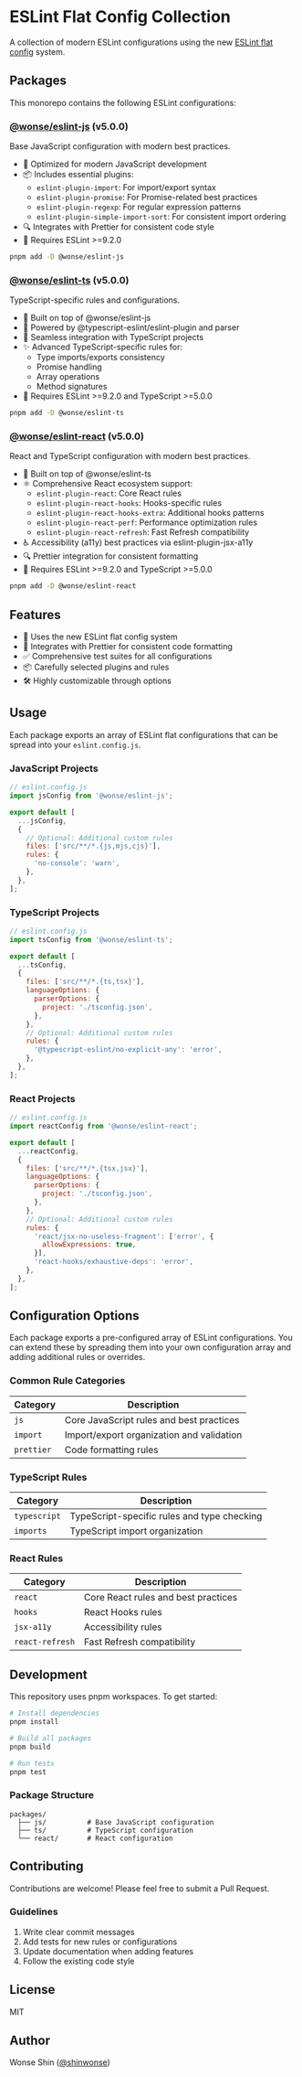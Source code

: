 # ESLint Flat Config Collection

A collection of modern ESLint configurations using the new [ESLint flat config](https://eslint.org/docs/latest/use/configure/configuration-files-new) system.

## Packages

This monorepo contains the following ESLint configurations:

### [@wonse/eslint-js](./packages/js) (v5.0.0)

Base JavaScript configuration with modern best practices.

- 🎯 Optimized for modern JavaScript development
- 📦 Includes essential plugins:
  - `eslint-plugin-import`: For import/export syntax
  - `eslint-plugin-promise`: For Promise-related best practices
  - `eslint-plugin-regexp`: For regular expression patterns
  - `eslint-plugin-simple-import-sort`: For consistent import ordering
- 🔍 Integrates with Prettier for consistent code style
- 🚀 Requires ESLint >=9.2.0

```bash
pnpm add -D @wonse/eslint-js
```

### [@wonse/eslint-ts](./packages/ts) (v5.0.0)

TypeScript-specific rules and configurations.

- 🎯 Built on top of @wonse/eslint-js
- 📝 Powered by @typescript-eslint/eslint-plugin and parser
- 🔄 Seamless integration with TypeScript projects
- ✨ Advanced TypeScript-specific rules for:
  - Type imports/exports consistency
  - Promise handling
  - Array operations
  - Method signatures
- 🚀 Requires ESLint >=9.2.0 and TypeScript >=5.0.0

```bash
pnpm add -D @wonse/eslint-ts
```

### [@wonse/eslint-react](./packages/react) (v5.0.0)

React and TypeScript configuration with modern best practices.

- 🎯 Built on top of @wonse/eslint-ts
- ⚛️ Comprehensive React ecosystem support:
  - `eslint-plugin-react`: Core React rules
  - `eslint-plugin-react-hooks`: Hooks-specific rules
  - `eslint-plugin-react-hooks-extra`: Additional hooks patterns
  - `eslint-plugin-react-perf`: Performance optimization rules
  - `eslint-plugin-react-refresh`: Fast Refresh compatibility
- ♿️ Accessibility (a11y) best practices via eslint-plugin-jsx-a11y
- 🔍 Prettier integration for consistent formatting
- 🚀 Requires ESLint >=9.2.0 and TypeScript >=5.0.0

```bash
pnpm add -D @wonse/eslint-react
```

## Features

- 🔄 Uses the new ESLint flat config system
- 🎨 Integrates with Prettier for consistent code formatting
- ✅ Comprehensive test suites for all configurations
- 📦 Carefully selected plugins and rules
- 🛠️ Highly customizable through options

## Usage

Each package exports an array of ESLint flat configurations that can be spread into your `eslint.config.js`.

### JavaScript Projects

```js
// eslint.config.js
import jsConfig from '@wonse/eslint-js';

export default [
  ...jsConfig,
  {
    // Optional: Additional custom rules
    files: ['src/**/*.{js,mjs,cjs}'],
    rules: {
      'no-console': 'warn',
    },
  },
];
```

### TypeScript Projects

```js
// eslint.config.js
import tsConfig from '@wonse/eslint-ts';

export default [
  ...tsConfig,
  {
    files: ['src/**/*.{ts,tsx}'],
    languageOptions: {
      parserOptions: {
        project: './tsconfig.json',
      },
    },
    // Optional: Additional custom rules
    rules: {
      '@typescript-eslint/no-explicit-any': 'error',
    },
  },
];
```

### React Projects

```js
// eslint.config.js
import reactConfig from '@wonse/eslint-react';

export default [
  ...reactConfig,
  {
    files: ['src/**/*.{tsx,jsx}'],
    languageOptions: {
      parserOptions: {
        project: './tsconfig.json',
      },
    },
    // Optional: Additional custom rules
    rules: {
      'react/jsx-no-useless-fragment': ['error', {
        allowExpressions: true,
      }],
      'react-hooks/exhaustive-deps': 'error',
    },
  },
];
```

## Configuration Options

Each package exports a pre-configured array of ESLint configurations. You can extend these by spreading them into your own configuration array and adding additional rules or overrides.

### Common Rule Categories

| Category | Description |
|----------|-------------|
| `js` | Core JavaScript rules and best practices |
| `import` | Import/export organization and validation |
| `prettier` | Code formatting rules |

### TypeScript Rules

| Category | Description |
|----------|-------------|
| `typescript` | TypeScript-specific rules and type checking |
| `imports` | TypeScript import organization |

### React Rules

| Category | Description |
|----------|-------------|
| `react` | Core React rules and best practices |
| `hooks` | React Hooks rules |
| `jsx-a11y` | Accessibility rules |
| `react-refresh` | Fast Refresh compatibility |

## Development

This repository uses pnpm workspaces. To get started:

```bash
# Install dependencies
pnpm install

# Build all packages
pnpm build

# Run tests
pnpm test
```

### Package Structure

```
packages/
  ├── js/          # Base JavaScript configuration
  ├── ts/          # TypeScript configuration
  └── react/       # React configuration
```

## Contributing

Contributions are welcome! Please feel free to submit a Pull Request.

### Guidelines

1. Write clear commit messages
2. Add tests for new rules or configurations
3. Update documentation when adding features
4. Follow the existing code style

## License

MIT

## Author

Wonse Shin ([@shinwonse](https://github.com/shinwonse))
